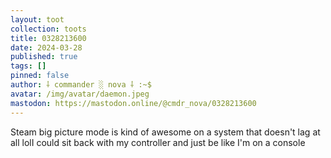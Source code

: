 ```yaml
---
layout: toot
collection: toots
title: 0328213600
date: 2024-03-28
published: true
tags: []
pinned: false
author: ⸸ commander ░ nova ⸸ :~$
avatar: /img/avatar/daemon.jpeg
mastodon: https://mastodon.online/@cmdr_nova/0328213600
---
```


Steam big picture mode is kind of awesome on a system that doesn't lag at all lolI could sit back with my controller and just be like I'm on a console

